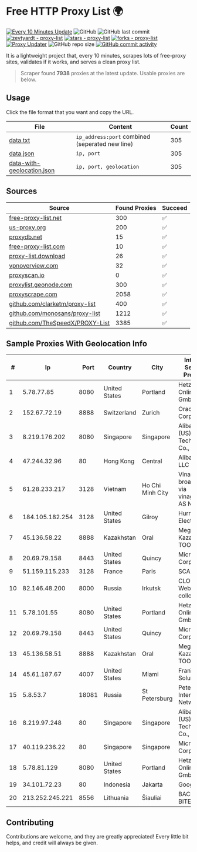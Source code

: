 
# Free HTTP Proxy List 🌍

[![Every 10 Minutes Update](https://github.com/mertguvencli/http-proxy-list/actions/workflows/main.yml/badge.svg?branch=main)](https://github.com/mertguvencli/http-proxy-list/actions/workflows/main.yml)
![GitHub](https://img.shields.io/github/license/mertguvencli/http-proxy-list)
![GitHub last commit](https://img.shields.io/github/last-commit/mertguvencli/http-proxy-list)
[![zevtyardt - proxy-list](https://img.shields.io/static/v1?label=zevtyardt&message=proxy-list&color=blue&logo=github)](https://github.com/zevtyardt/proxy-list "Go to GitHub repo")
[![stars - proxy-list](https://img.shields.io/github/stars/zevtyardt/proxy-list?style=social)](https://github.com/zevtyardt/proxy-list)
[![forks - proxy-list](https://img.shields.io/github/forks/zevtyardt/proxy-list?style=social)](https://github.com/zevtyardt/proxy-list)
[![Proxy Updater](https://github.com/zevtyardt/proxy-list/workflows/Proxy%20Updater/badge.svg)](https://github.com/zevtyardt/proxy-list/actions?query=workflow:"Proxy+Updater")
![GitHub repo size](https://img.shields.io/github/repo-size/zevtyardt/proxy-list)
[![GitHub commit activity](https://img.shields.io/github/commit-activity/m/zevtyardt/proxy-list?logo=commits)](https://github.com/zevtyardt/proxy-list/commits/main)

It is a lightweight project that, every 10 minutes, scrapes lots of free-proxy sites, validates if it works, and serves a clean proxy list.

> Scraper found **7938** proxies at the latest update. Usable proxies are below.

## Usage

Click the file format that you want and copy the URL.

|File|Content|Count|
|----|-------|-----|
|[data.txt](https://raw.githubusercontent.com/mertguvencli/http-proxy-list/main/proxy-list/data.txt)|`ip_address:port` combined (seperated new line)|305|
|[data.json](https://raw.githubusercontent.com/mertguvencli/http-proxy-list/main/proxy-list/data.json)|`ip, port`|305|
|[data-with-geolocation.json](https://raw.githubusercontent.com/mertguvencli/http-proxy-list/main/proxy-list/data-with-geolocation.json)|`ip, port, geolocation`|305|

## Sources

|Source|Found Proxies|Succeed|
|------|-------------|-------|
|[free-proxy-list.net](https://free-proxy-list.net)|300|✅|
|[us-proxy.org](https://www.us-proxy.org)|200|✅|
|[proxydb.net](http://proxydb.net)|15|✅|
|[free-proxy-list.com](https://free-proxy-list.com/?page=&port=&type%5B%5D=http&type%5B%5D=https&up_time=0&search=Search)|10|✅|
|[proxy-list.download](https://www.proxy-list.download/HTTP)|26|✅|
|[vpnoverview.com](https://vpnoverview.com/privacy/anonymous-browsing/free-proxy-servers)|32|✅|
|[proxyscan.io](https://www.proxyscan.io)|0|✅|
|[proxylist.geonode.com](https://proxylist.geonode.com/api/proxy-list?limit=300&page=1&sort_by=lastChecked&sort_type=desc&protocols=http,https)|300|✅|
|[proxyscrape.com](https://api.proxyscrape.com/v2/?request=displayproxies&protocol=http&timeout=10000&country=all&ssl=all&anonymity=all)|2058|✅|
|[github.com/clarketm/proxy-list](https://raw.githubusercontent.com/clarketm/proxy-list/master/proxy-list-raw.txt)|400|✅|
|[github.com/monosans/proxy-list](https://raw.githubusercontent.com/monosans/proxy-list/main/proxies/http.txt)|1212|✅|
|[github.com/TheSpeedX/PROXY-List](https://raw.githubusercontent.com/TheSpeedX/PROXY-List/master/http.txt)|3385|✅|


## Sample Proxies With Geolocation Info

|#|Ip|Port|Country|City|Internet Service Provider|
|-|--|----|-------|----|-------------------------|
|1|5.78.77.85|8080|United States|Portland|Hetzner Online GmbH|
|2|152.67.72.19|8888|Switzerland|Zurich|Oracle Corporation|
|3|8.219.176.202|8080|Singapore|Singapore|Alibaba (US) Technology Co., Ltd.|
|4|47.244.32.96|80|Hong Kong|Central|Alibaba.com LLC|
|5|61.28.233.217|3128|Vietnam|Ho Chi Minh City|Vinadata broadcast via vinagame AS Number|
|6|184.105.182.254|3128|United States|Gilroy|Hurricane Electric LLC|
|7|45.136.58.22|8888|Kazakhstan|Oral|Megahost Kazakhstan TOO|
|8|20.69.79.158|8443|United States|Quincy|Microsoft Corporation|
|9|51.159.115.233|3128|France|Paris|SCALEWAY|
|10|82.146.48.200|8000|Russia|Irkutsk|CLOUD WebDC collocation|
|11|5.78.101.55|8080|United States|Portland|Hetzner Online GmbH|
|12|20.69.79.158|8443|United States|Quincy|Microsoft Corporation|
|13|45.136.58.51|8888|Kazakhstan|Oral|Megahost Kazakhstan TOO|
|14|45.61.187.67|4007|United States|Miami|FranTech Solutions|
|15|5.8.53.7|18081|Russia|St Petersburg|Petersburg Internet Network ltd|
|16|8.219.97.248|80|Singapore|Singapore|Alibaba (US) Technology Co., Ltd.|
|17|40.119.236.22|80|Singapore|Singapore|Microsoft Corporation|
|18|5.78.81.129|8080|United States|Portland|Hetzner Online GmbH|
|19|34.101.72.23|80|Indonesia|Jakarta|Google LLC|
|20|213.252.245.221|8556|Lithuania|Šiauliai|BACLOUD-BITE|



## Contributing

Contributions are welcome, and they are greatly appreciated! Every
little bit helps, and credit will always be given.


